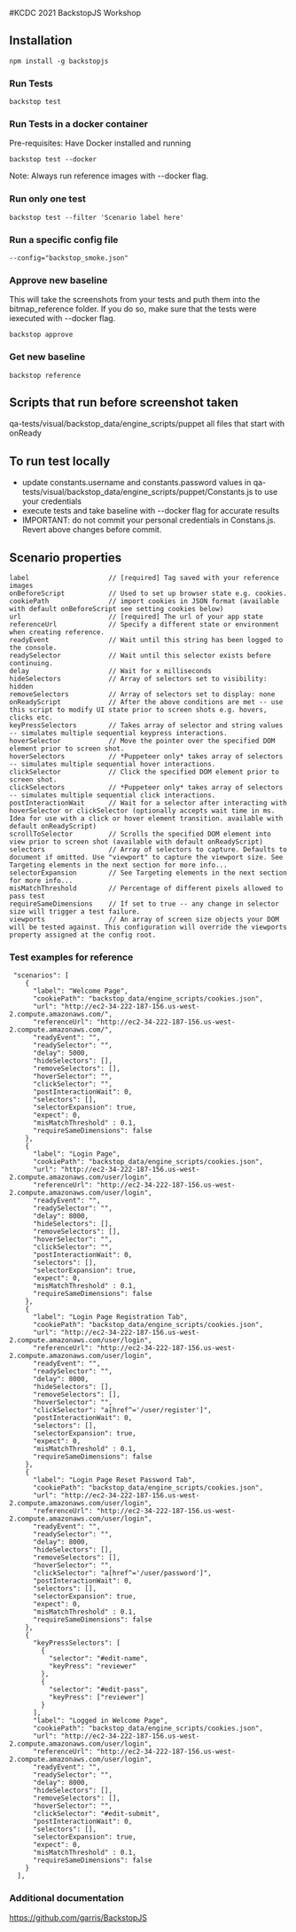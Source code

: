 #KCDC 2021 BackstopJS Workshop

## Installation

```
npm install -g backstopjs
```

### Run Tests

```
backstop test
```

### Run Tests in a docker container
Pre-requisites:
Have Docker installed and running

```
backstop test --docker
```
Note: Always run reference images with --docker flag.

### Run only one test

```
backstop test --filter 'Scenario label here'
```
### Run a specific config file
```
--config="backstop_smoke.json"
```

### Approve new baseline
This will take the screenshots from your tests and puth them into the bitmap_reference folder. If you do so, make sure that the tests were iexecuted with --docker flag.

```
backstop approve
```

### Get new baseline

```
backstop reference
```

## Scripts that run before screenshot taken

qa-tests/visual/backstop_data/engine_scripts/puppet
all files that start with onReady

## To run test locally
- update constants.username and constants.password values in qa-tests/visual/backstop_data/engine_scripts/puppet/Constants.js to use your credentials
- execute tests and take baseline with --docker flag for accurate results
- IMPORTANT: do not commit your personal credentials in Constans.js. Revert above changes before commit.

## Scenario properties

```
label                    // [required] Tag saved with your reference images
onBeforeScript           // Used to set up browser state e.g. cookies.
cookiePath               // import cookies in JSON format (available with default onBeforeScript see setting cookies below)
url                      // [required] The url of your app state
referenceUrl             // Specify a different state or environment when creating reference.
readyEvent               // Wait until this string has been logged to the console.
readySelector            // Wait until this selector exists before continuing.
delay                    // Wait for x milliseconds
hideSelectors            // Array of selectors set to visibility: hidden
removeSelectors          // Array of selectors set to display: none
onReadyScript            // After the above conditions are met -- use this script to modify UI state prior to screen shots e.g. hovers, clicks etc.
keyPressSelectors        // Takes array of selector and string values -- simulates multiple sequential keypress interactions.
hoverSelector            // Move the pointer over the specified DOM element prior to screen shot.
hoverSelectors           // *Puppeteer only* takes array of selectors -- simulates multiple sequential hover interactions.
clickSelector            // Click the specified DOM element prior to screen shot.
clickSelectors           // *Puppeteer only* takes array of selectors -- simulates multiple sequential click interactions.
postInteractionWait      // Wait for a selector after interacting with hoverSelector or clickSelector (optionally accepts wait time in ms. Idea for use with a click or hover element transition. available with default onReadyScript)
scrollToSelector         // Scrolls the specified DOM element into view prior to screen shot (available with default onReadyScript)
selectors                // Array of selectors to capture. Defaults to document if omitted. Use "viewport" to capture the viewport size. See Targeting elements in the next section for more info...
selectorExpansion        // See Targeting elements in the next section for more info...
misMatchThreshold        // Percentage of different pixels allowed to pass test
requireSameDimensions    // If set to true -- any change in selector size will trigger a test failure.
viewports                // An array of screen size objects your DOM will be tested against. This configuration will override the viewports property assigned at the config root.
```
### Test examples for reference

```
 "scenarios": [
    {
      "label": "Welcome Page",
      "cookiePath": "backstop_data/engine_scripts/cookies.json",
      "url": "http://ec2-34-222-187-156.us-west-2.compute.amazonaws.com/",
      "referenceUrl": "http://ec2-34-222-187-156.us-west-2.compute.amazonaws.com/",
      "readyEvent": "",
      "readySelector": "",
      "delay": 5000,
      "hideSelectors": [],
      "removeSelectors": [],
      "hoverSelector": "",
      "clickSelector": "",
      "postInteractionWait": 0,
      "selectors": [],
      "selectorExpansion": true,
      "expect": 0,
      "misMatchThreshold" : 0.1,
      "requireSameDimensions": false
    },
    {
      "label": "Login Page",
      "cookiePath": "backstop_data/engine_scripts/cookies.json",
      "url": "http://ec2-34-222-187-156.us-west-2.compute.amazonaws.com/user/login",
      "referenceUrl": "http://ec2-34-222-187-156.us-west-2.compute.amazonaws.com/user/login",
      "readyEvent": "",
      "readySelector": "",
      "delay": 8000,
      "hideSelectors": [],
      "removeSelectors": [],
      "hoverSelector": "",
      "clickSelector": "",
      "postInteractionWait": 0,
      "selectors": [],
      "selectorExpansion": true,
      "expect": 0,
      "misMatchThreshold" : 0.1,
      "requireSameDimensions": false
    },
    {
      "label": "Login Page Registration Tab",
      "cookiePath": "backstop_data/engine_scripts/cookies.json",
      "url": "http://ec2-34-222-187-156.us-west-2.compute.amazonaws.com/user/login",
      "referenceUrl": "http://ec2-34-222-187-156.us-west-2.compute.amazonaws.com/user/login",
      "readyEvent": "",
      "readySelector": "",
      "delay": 8000,
      "hideSelectors": [],
      "removeSelectors": [],
      "hoverSelector": "",
      "clickSelector": "a[href^='/user/register']",
      "postInteractionWait": 0,
      "selectors": [],
      "selectorExpansion": true,
      "expect": 0,
      "misMatchThreshold" : 0.1,
      "requireSameDimensions": false
    },
    {
      "label": "Login Page Reset Password Tab",
      "cookiePath": "backstop_data/engine_scripts/cookies.json",
      "url": "http://ec2-34-222-187-156.us-west-2.compute.amazonaws.com/user/login",
      "referenceUrl": "http://ec2-34-222-187-156.us-west-2.compute.amazonaws.com/user/login",
      "readyEvent": "",
      "readySelector": "",
      "delay": 8000,
      "hideSelectors": [],
      "removeSelectors": [],
      "hoverSelector": "",
      "clickSelector": "a[href^='/user/password']",
      "postInteractionWait": 0,
      "selectors": [],
      "selectorExpansion": true,
      "expect": 0,
      "misMatchThreshold" : 0.1,
      "requireSameDimensions": false
    },
    {
      "keyPressSelectors": [
        {
          "selector": "#edit-name",
          "keyPress": "reviewer"
        },
        {
          "selector": "#edit-pass",
          "keyPress": ["reviewer"]
        }
      ],  
      "label": "Logged in Welcome Page",
      "cookiePath": "backstop_data/engine_scripts/cookies.json",
      "url": "http://ec2-34-222-187-156.us-west-2.compute.amazonaws.com/user/login",
      "referenceUrl": "http://ec2-34-222-187-156.us-west-2.compute.amazonaws.com/user/login",
      "readyEvent": "",
      "readySelector": "",
      "delay": 8000,
      "hideSelectors": [],
      "removeSelectors": [],
      "hoverSelector": "",
      "clickSelector": "#edit-submit",
      "postInteractionWait": 0,
      "selectors": [],
      "selectorExpansion": true,
      "expect": 0,
      "misMatchThreshold" : 0.1,
      "requireSameDimensions": false
    }
  ],
```

### Additional documentation

https://github.com/garris/BackstopJS